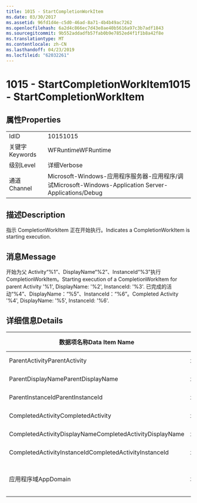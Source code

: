 ```yaml
---
title: 1015 - StartCompletionWorkItem
ms.date: 03/30/2017
ms.assetid: 96fd1d4e-c5d0-46ad-8a71-4b4b49ac7262
ms.openlocfilehash: 6a2d4c866ec7d43e8ae40b5616a97c3b7adf1843
ms.sourcegitcommit: 9b552addadfb57fab0b9e7852ed4f1f1b8a42f8e
ms.translationtype: MT
ms.contentlocale: zh-CN
ms.lasthandoff: 04/23/2019
ms.locfileid: "62032261"
---
```

# <a name="1015---startcompletionworkitem"></a><span data-ttu-id="416a5-102">1015 - StartCompletionWorkItem</span><span class="sxs-lookup"><span data-stu-id="416a5-102">1015 - StartCompletionWorkItem</span></span>
## <a name="properties"></a><span data-ttu-id="416a5-103">属性</span><span class="sxs-lookup"><span data-stu-id="416a5-103">Properties</span></span>  
  
|||  
|-|-|  
|<span data-ttu-id="416a5-104">Id</span><span class="sxs-lookup"><span data-stu-id="416a5-104">ID</span></span>|<span data-ttu-id="416a5-105">1015</span><span class="sxs-lookup"><span data-stu-id="416a5-105">1015</span></span>|  
|<span data-ttu-id="416a5-106">关键字</span><span class="sxs-lookup"><span data-stu-id="416a5-106">Keywords</span></span>|<span data-ttu-id="416a5-107">WFRuntime</span><span class="sxs-lookup"><span data-stu-id="416a5-107">WFRuntime</span></span>|  
|<span data-ttu-id="416a5-108">级别</span><span class="sxs-lookup"><span data-stu-id="416a5-108">Level</span></span>|<span data-ttu-id="416a5-109">详细</span><span class="sxs-lookup"><span data-stu-id="416a5-109">Verbose</span></span>|  
|<span data-ttu-id="416a5-110">通道</span><span class="sxs-lookup"><span data-stu-id="416a5-110">Channel</span></span>|<span data-ttu-id="416a5-111">Microsoft-Windows-应用程序服务器-应用程序/调试</span><span class="sxs-lookup"><span data-stu-id="416a5-111">Microsoft-Windows-Application Server-Applications/Debug</span></span>|  
  
## <a name="description"></a><span data-ttu-id="416a5-112">描述</span><span class="sxs-lookup"><span data-stu-id="416a5-112">Description</span></span>  
 <span data-ttu-id="416a5-113">指示 CompletionWorkItem 正在开始执行。</span><span class="sxs-lookup"><span data-stu-id="416a5-113">Indicates a CompletionWorkItem is starting execution.</span></span>  
  
## <a name="message"></a><span data-ttu-id="416a5-114">消息</span><span class="sxs-lookup"><span data-stu-id="416a5-114">Message</span></span>  
 <span data-ttu-id="416a5-115">开始为父 Activity“%1”、DisplayName“%2”、InstanceId“%3”执行 CompletionWorkItem。</span><span class="sxs-lookup"><span data-stu-id="416a5-115">Starting execution of a CompletionWorkItem for parent Activity '%1', DisplayName: '%2', InstanceId: '%3'.</span></span> <span data-ttu-id="416a5-116">已完成的活动“%4”、DisplayName：“%5”、InstanceId：“%6”。</span><span class="sxs-lookup"><span data-stu-id="416a5-116">Completed Activity '%4', DisplayName: '%5', InstanceId: '%6'.</span></span>  
  
## <a name="details"></a><span data-ttu-id="416a5-117">详细信息</span><span class="sxs-lookup"><span data-stu-id="416a5-117">Details</span></span>  
  
|<span data-ttu-id="416a5-118">数据项名称</span><span class="sxs-lookup"><span data-stu-id="416a5-118">Data Item Name</span></span>|<span data-ttu-id="416a5-119">数据项类型</span><span class="sxs-lookup"><span data-stu-id="416a5-119">Data Item Type</span></span>|<span data-ttu-id="416a5-120">描述</span><span class="sxs-lookup"><span data-stu-id="416a5-120">Description</span></span>|  
|--------------------|--------------------|-----------------|  
|<span data-ttu-id="416a5-121">ParentActivity</span><span class="sxs-lookup"><span data-stu-id="416a5-121">ParentActivity</span></span>|<span data-ttu-id="416a5-122">xs:string</span><span class="sxs-lookup"><span data-stu-id="416a5-122">xs:string</span></span>|<span data-ttu-id="416a5-123">父活动的类型名称。</span><span class="sxs-lookup"><span data-stu-id="416a5-123">The type name of the parent activity.</span></span>|  
|<span data-ttu-id="416a5-124">ParentDisplayName</span><span class="sxs-lookup"><span data-stu-id="416a5-124">ParentDisplayName</span></span>|<span data-ttu-id="416a5-125">xs:string</span><span class="sxs-lookup"><span data-stu-id="416a5-125">xs:string</span></span>|<span data-ttu-id="416a5-126">父活动的显示名称。</span><span class="sxs-lookup"><span data-stu-id="416a5-126">The display name of the parent activity.</span></span>|  
|<span data-ttu-id="416a5-127">ParentInstanceId</span><span class="sxs-lookup"><span data-stu-id="416a5-127">ParentInstanceId</span></span>|<span data-ttu-id="416a5-128">xs:string</span><span class="sxs-lookup"><span data-stu-id="416a5-128">xs:string</span></span>|<span data-ttu-id="416a5-129">父活动的实例 ID。</span><span class="sxs-lookup"><span data-stu-id="416a5-129">The instance id of the parent activity.</span></span>|  
|<span data-ttu-id="416a5-130">CompletedActivity</span><span class="sxs-lookup"><span data-stu-id="416a5-130">CompletedActivity</span></span>|<span data-ttu-id="416a5-131">xs:string</span><span class="sxs-lookup"><span data-stu-id="416a5-131">xs:string</span></span>|<span data-ttu-id="416a5-132">已完成活动的类型名称。</span><span class="sxs-lookup"><span data-stu-id="416a5-132">The type name of the completed activity.</span></span>|  
|<span data-ttu-id="416a5-133">CompletedActivityDisplayName</span><span class="sxs-lookup"><span data-stu-id="416a5-133">CompletedActivityDisplayName</span></span>|<span data-ttu-id="416a5-134">xs:string</span><span class="sxs-lookup"><span data-stu-id="416a5-134">xs:string</span></span>|<span data-ttu-id="416a5-135">已完成活动的显示名称。</span><span class="sxs-lookup"><span data-stu-id="416a5-135">The display name of the completed activity.</span></span>|  
|<span data-ttu-id="416a5-136">CompletedActivityInstanceId</span><span class="sxs-lookup"><span data-stu-id="416a5-136">CompletedActivityInstanceId</span></span>|<span data-ttu-id="416a5-137">xs:string</span><span class="sxs-lookup"><span data-stu-id="416a5-137">xs:string</span></span>|<span data-ttu-id="416a5-138">已完成活动的实例 ID。</span><span class="sxs-lookup"><span data-stu-id="416a5-138">The instance id of the completed activity.</span></span>|  
|<span data-ttu-id="416a5-139">应用程序域</span><span class="sxs-lookup"><span data-stu-id="416a5-139">AppDomain</span></span>|<span data-ttu-id="416a5-140">xs:string</span><span class="sxs-lookup"><span data-stu-id="416a5-140">xs:string</span></span>|<span data-ttu-id="416a5-141">由 AppDomain.CurrentDomain.FriendlyName 返回的字符串。</span><span class="sxs-lookup"><span data-stu-id="416a5-141">The string returned by AppDomain.CurrentDomain.FriendlyName.</span></span>|
